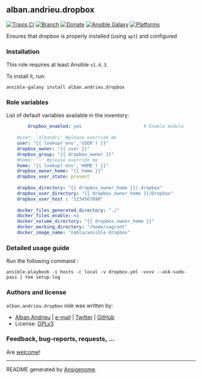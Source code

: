 ## alban.andrieu.dropbox

[![Travis CI](http://img.shields.io/travis/AlbanAndrieu/ansible-dropbox.svg?style=flat)](http://travis-ci.org/AlbanAndrieu/ansible-dropbox) [![Branch](http://img.shields.io/github/tag/AlbanAndrieu/ansible-dropbox.svg?style=flat-square)](https://github.com/AlbanAndrieu/ansible-dropbox/tree/master) [![Donate](https://img.shields.io/gratipay/AlbanAndrieu.svg?style=flat)](https://www.gratipay.com/AlbanAndrieu)  [![Ansible Galaxy](http://img.shields.io/badge/galaxy-alban.andrieu.dropbox-blue.svg?style=flat)](https://galaxy.ansible.com/list#/roles/1999) [![Platforms](http://img.shields.io/badge/platforms-ubuntu-lightgrey.svg?style=flat)](#)

Ensures that dropbox is properly installed (using `apt`) and configured

### Installation

This role requires at least Ansible `v1.6.3`. 

To install it, run:

    ansible-galaxy install alban.andrieu.dropbox



### Role variables

List of default variables available in the inventory:

```yaml
        dropbox_enabled: yes                       # Enable module
    
    #user: 'albandri' #please override me
    user: "{{ lookup('env','USER') }}"
    dropbox_owner: "{{ user }}"
    dropbox_group: "{{ dropbox_owner }}"
    #home: '~' #please override me
    home: "{{ lookup('env','HOME') }}"
    dropbox_owner_home: "{{ home }}"
    dropbox_user_state: present
    
    dropbox_directory: "{{ dropbox_owner_home }}/.dropbox"
    dropbox_user_directory: "{{ dropbox_owner_home }}/Dropbox"
    dropbox_user_host : "1234567890"
    
    docker_files_generated_directory: "./"
    docker_files_enable: no
    docker_volume_directory: "{{ dropbox_owner_home }}"
    docker_working_directory: "/home/vagrant"
    docker_image_name: "nabla/ansible-dropbox"
```


### Detailed usage guide

Run the following command :

`ansible-playbook -i hosts -c local -v dropbox.yml -vvvv --ask-sudo-pass | tee setup.log`


### Authors and license

`alban.andrieu.dropbox` role was written by:
- [Alban Andrieu](fr.linkedin.com/in/nabla/) | [e-mail](mailto:alban.andrieu@free.fr) | [Twitter](https://twitter.com/AlbanAndrieu) | [GitHub](https://github.com/AlbanAndrieu)
- License: [GPLv3](https://tldrlegal.com/license/gnu-general-public-license-v3-%28gpl-3%29)

### Feedback, bug-reports, requests, ...

Are [welcome](https://github.com/AlbanAndrieu/ansible-dropbox/issues)!

***

README generated by [Ansigenome](https://github.com/nickjj/ansigenome/).
